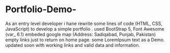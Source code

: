 # Portfolio-Demo-
As an entry level developer i hane rewrite some lines of code (HTML, CSS, JavaScript) to develop a simple portfolio .
used BootStrap 5, Font Awesome (var_ 6.1)
embeded google map (Address: Sadiqabad, Punjab, Pakistan)
empty links just to return on home page.
some LoremIpsum text as a Demo.
updated soon with working links and valid data and information.
